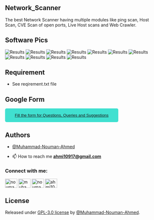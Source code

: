 ## Network_Scanner
The best Network Scanner having multiple modules like ping scan, Host Scan, CVE Scan of open ports, Live Host scans and Web Crawler.


## Software Pics
![Results](https://github.com/Muhammad-Nouman-Ahmed/Network_Scanner/blob/main/img/1.PNG)
![Results](https://github.com/Muhammad-Nouman-Ahmed/Network_Scanner/blob/main/img/2.PNG)
![Results](https://github.com/Muhammad-Nouman-Ahmed/Network_Scanner/blob/main/img/3.PNG)
![Results](https://github.com/Muhammad-Nouman-Ahmed/Network_Scanner/blob/main/img/4.PNG)
![Results](https://github.com/Muhammad-Nouman-Ahmed/Network_Scanner/blob/main/img/5.PNG)
![Results](https://github.com/Muhammad-Nouman-Ahmed/Network_Scanner/blob/main/img/6.PNG)
![Results](https://github.com/Muhammad-Nouman-Ahmed/Network_Scanner/blob/main/img/7.PNG)
![Results](https://github.com/Muhammad-Nouman-Ahmed/Network_Scanner/blob/main/img/8.PNG)
![Results](https://github.com/Muhammad-Nouman-Ahmed/Network_Scanner/blob/main/img/9.PNG)
![Results](https://github.com/Muhammad-Nouman-Ahmed/Network_Scanner/blob/main/img/10.PNG)
![Results](https://github.com/Muhammad-Nouman-Ahmed/Network_Scanner/blob/main/img/11.PNG)


## Requirement
* See reqirement.txt file


## Google Form

<button style="background-color: turquoise; border: none; border-radius: 5px; color: #333; padding: 15px 32px"><a href="https://docs.google.com/forms/d/e/1FAIpQLSdhxR5JdOb_pjtQb48Ax8JbJfkbcCyCeYLBWxHQ02u7z5oKag/viewform?usp=sf_link" target="blank"> Fill the form for Questions, Queries and Suggestions</a></button>


## Authors

- [@Muhammad-Nouman-Ahmed](https://github.com/Muhammad-Nouman-Ahmed)


- 📫 How to reach me **ahmi10917@gmail.com**

<h3 align="left">Connect with me:</h3>
<p align="left">
<a href="https://twitter.com/nouman_music" target="blank"><img align="center" src="https://raw.githubusercontent.com/rahuldkjain/github-profile-readme-generator/master/src/images/icons/Social/twitter.svg" alt="nouman_music" height="30" width="40" /></a>
<a href="https://linkedin.com/in/muhammad-nouman-ahmed" target="blank"><img align="center" src="https://raw.githubusercontent.com/rahuldkjain/github-profile-readme-generator/master/src/images/icons/Social/linked-in-alt.svg" alt="muhammad-nouman-ahmed" height="30" width="40" /></a>
<a href="https://instagram.com/nouman_music" target="blank"><img align="center" src="https://raw.githubusercontent.com/rahuldkjain/github-profile-readme-generator/master/src/images/icons/Social/instagram.svg" alt="nouman_music" height="30" width="40" /></a>
<a href="https://www.hackerrank.com/ahmi10917" target="blank"><img align="center" src="https://raw.githubusercontent.com/rahuldkjain/github-profile-readme-generator/master/src/images/icons/Social/hackerrank.svg" alt="ahmi10917" height="30" width="40" /></a>
</p>

## License

Released under [GPL-3.0 license](/LICENSE) by [@Muhammad-Nouman-Ahmed](https://github.com/Muhammad-Nouman-Ahmed).

